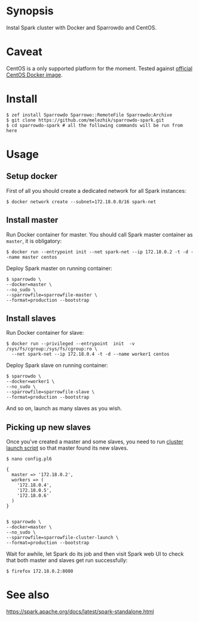 # Synopsis

Instal Spark cluster with Docker and Sparrowdo and CentOS.

# Caveat

CentOS is a only supported platform for the moment. Tested against [official CentOS Docker image](https://hub.docker.com/_/centos/).

# Install

    $ zef install Sparrowdo Sparrowo::RemoteFile Sparrowdo:Archive
    $ git clone https://github.com/melezhik/sparrowdo-spark.git
    $ cd sparrowdo-spark # all the following commands will be run from here

# Usage

## Setup docker

First of all you should create a dedicated network for all Spark instances:

    $ docker network create --subnet=172.18.0.0/16 spark-net

## Install master

Run Docker container for master. You should call Spark master container as `master`, it is obligatory:

    $ docker run --entrypoint init --net spark-net --ip 172.18.0.2 -t -d --name master centos

Deploy Spark master on running container:

    $ sparrowdo \
    --docker=master \
    --no_sudo \
    --sparrowfile=sparrowfile-master \
    --format=production --bootstrap
  
## Install slaves

Run Docker container for slave:

    $ docker run --privileged --entrypoint  init  -v /sys/fs/cgroup:/sys/fs/cgroup:ro \
      --net spark-net --ip 172.18.0.4 -t -d --name worker1 centos

Deploy Spark slave on running container:

    $ sparrowdo \
    --docker=worker1 \
    --no_sudo \
    --sparrowfile=sparrowfile-slave \
    --format=production --bootstrap


And so on, launch as many slaves as you wish.

## Picking up new slaves

Once you've created a master and some slaves, you need to run [cluster launch script](https://spark.apache.org/docs/latest/spark-standalone.html#cluster-launch-scripts)
so that master found its new slaves.

    $ nano config.pl6

    {
      master => '172.18.0.2',
      workers => (
        '172.18.0.4',
        '172.18.0.5',
        '172.18.0.6'
      )
    }


    $ sparrowdo \
    --docker=master \
    --no_sudo \
    --sparrowfile=sparrowfile-cluster-launch \
    --format=production --bootstrap


Wait for awhile, let Spark do its job and then visit Spark web UI to check that both master and slaves get run successfully:

    $ firefox 172.18.0.2:8080

# See also

https://spark.apache.org/docs/latest/spark-standalone.html
